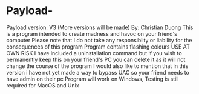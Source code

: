 # Payload-
Payload version: V3 (More versions will be made) By: Christian Duong    This is a program intended to create madness and havoc on your friend's computer Please note that I do not take any responsiblity or liability for the consequences of this program Program contains flashing colours USE AT OWN RISK I have included a uninstallation command but if you wish to permanently keep this on your friend's PC you can delete it as it will not change the course of the program I would also like to mention that in this version i have not yet made a way to bypass UAC so your friend needs to have admin on their pc Program will work on Windows, Testing is still required for MacOS and Unix 
